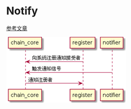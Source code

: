 # Notify

[参考文章](http://blog.chinaunix.net/uid-25871104-id-3086446.html)

![call flow](./call_flow.png)
